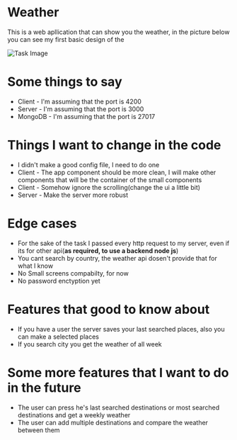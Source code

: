 # Weather


This is a web apllication that can show you the weather, in the picture below you can see my first basic design of the 

![Task Image](https://i.ibb.co/7rpxRzD/Screen-Shot-2019-06-18-at-12-28-20.png "Task Image" )
# Some things to say
- Client - I'm assuming that the port is 4200
- Server - I'm assuming that the port is 3000
- MongoDB - I'm assuming that the port is 27017

# Things I want to change in the code 
- I didn't make a good config file, I need to do one 
 - Client - The app component should be more clean, I will make other components that will be the container of the small components
 - Client - Somehow ignore the scrolling(change the ui a little bit)
 - Server - Make the server more robust 


# Edge cases
 - For the sake of the task I passed every http request to my server, even if its for other api(**as required, to use a backend node js**)
 - You cant search by country, the weather api dosen't provide that for what I know
 - No Small screens compabilty,  for now 
 - No password enctyption yet 

# Features that good to know about
- If you have a user the server saves your last searched places, also you can make a selected places
- If you search city you get the weather of all week 

# Some more features that I want to do in the future

  - The user can press he's last searched destinations or most searched destinations and get a weekly weather 
  - The user can add multiple destinations and compare the weather between them 

